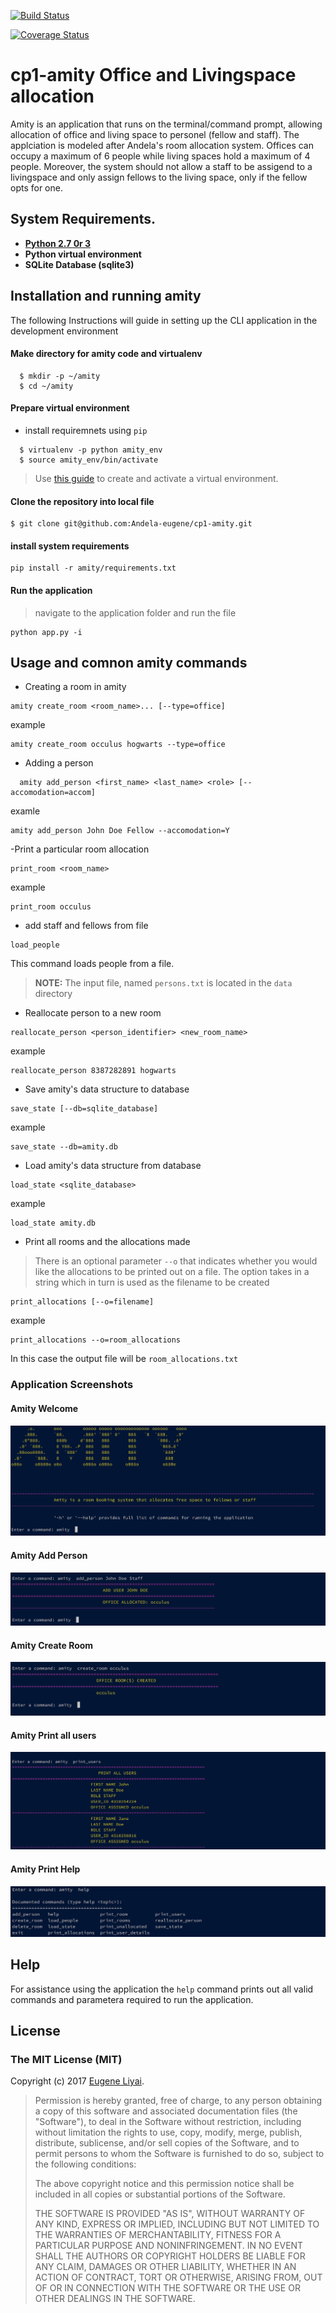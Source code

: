 [![Build Status](https://travis-ci.org/Andela-eugene/cp1-amity.svg?branch=master)](https://travis-ci.org/Andela-eugene/cp1-amity)

[![Coverage Status](https://coveralls.io/repos/github/Andela-eugene/cp1-amity/badge.svg?branch=master)](https://coveralls.io/github/Andela-eugene/cp1-amity?branch=master)
# cp1-amity Office and Livingspace allocation

Amity is an application that runs on the terminal/command prompt, allowing allocation of office and living space to personel (fellow and staff). The applciation is modeled after Andela's room allocation system. Offices can occupy a maximum of 6 people while living spaces hold a maximum of 4 people. Moreover, the system should not allow a staff to be assigend to a livingspace and only assign fellows to the living space, only if the fellow opts for one.

## System Requirements.
  - **[Python 2.7 0r 3](https://www.python.org/)**
  - **Python virtual environment**
  - **SQLite Database (sqlite3)**
  
## Installation and running amity

The following Instructions will guide in setting up the CLI application in the development environment

#### Make directory for amity code and virtualenv

```
  $ mkdir -p ~/amity
  $ cd ~/amity
```

#### Prepare virtual environment
  - install requiremnets using `pip`
```
  $ virtualenv -p python amity_env
  $ source amity_env/bin/activate
```

> Use [this guide](http://docs.python-guide.org/en/latest/dev/virtualenvs/) to create and activate a virtual environment.

#### Clone the repository into local file
```
$ git clone git@github.com:Andela-eugene/cp1-amity.git
```

#### install system requirements

```
pip install -r amity/requirements.txt
```

#### Run the application

> navigate to the application folder and run the file
```
python app.py -i
```
## Usage and comnon amity commands

  - Creating a room in amity
  ```
  amity create_room <room_name>... [--type=office]
  ```
 example
 
 ```
 amity create_room occulus hogwarts --type=office
 ```
     
  - Adding a person
  
  ```
    amity add_person <first_name> <last_name> <role> [--accomodation=accom]
  ```
  
  examle
  
  ```
  amity add_person John Doe Fellow --accomodation=Y
  ```
  
  -Print a particular room allocation
  
  ```
  print_room <room_name>
  ```
  example
  
  ```
  print_room occulus
  ```
    
  - add staff and fellows from file
  
  ```
  load_people
  ```
  This command loads people from a file.
  > **NOTE:** The input file, named `persons.txt` is located in the `data` directory
  
  - Reallocate person to a new room
  
  ```
  reallocate_person <person_identifier> <new_room_name>
  ```
  example
  
  ```
  reallocate_person 8387282891 hogwarts
  ```
  - Save amity's data structure to database
  
  ```
  save_state [--db=sqlite_database]
  ```
  example
  ```
  save_state --db=amity.db
  ```
  
  - Load amity's data structure from database
  ```
  load_state <sqlite_database>
  ```
  example
  ```
  load_state amity.db
  ```
  
  - Print all rooms and the allocations made
  > There is an optional parameter `--o` that indicates whether you would like the allocations to be printed out on a file. The option takes in a string which in turn is used as the filename to be created
  ```
  print_allocations [--o=filename]
  ```
  example
  ```
  print_allocations --o=room_allocations
  ```
  In this case the output file will be `room_allocations.txt`

### Application Screenshots

#### Amity Welcome
![Screenshot of Welcome](https://github.com/Andela-eugene/cp1-amity/blob/master/amity/designs/AmityWelcomeScreen.png "Welcome")

#### Amity Add Person
![Screenshot of Add Person](https://github.com/Andela-eugene/cp1-amity/blob/master/amity/designs/AddPerson.png "Add Person")

#### Amity Create Room
![Screenshot of Create Room](https://github.com/Andela-eugene/cp1-amity/blob/master/amity/designs/CreateRoom.png "Add Person")

#### Amity Print all users
![Screenshot of Print all users](https://github.com/Andela-eugene/cp1-amity/blob/master/amity/designs/PrintAllUsers.png "Add Person")

#### Amity Print Help
![Screenshot of Print all users](https://github.com/Andela-eugene/cp1-amity/blob/master/amity/designs/Help.png "Add Person")


## Help

For assistance using the application the `help` command prints out all valid commands and parametera required to run the application.


## License

### The MIT License (MIT)

Copyright (c) 2017 [Eugene Liyai](https://github.com/Andela-eugene).

> Permission is hereby granted, free of charge, to any person obtaining a copy
> of this software and associated documentation files (the "Software"), to deal
> in the Software without restriction, including without limitation the rights
> to use, copy, modify, merge, publish, distribute, sublicense, and/or sell
> copies of the Software, and to permit persons to whom the Software is
> furnished to do so, subject to the following conditions:
>
> The above copyright notice and this permission notice shall be included in
> all copies or substantial portions of the Software.
>
> THE SOFTWARE IS PROVIDED "AS IS", WITHOUT WARRANTY OF ANY KIND, EXPRESS OR
> IMPLIED, INCLUDING BUT NOT LIMITED TO THE WARRANTIES OF MERCHANTABILITY,
> FITNESS FOR A PARTICULAR PURPOSE AND NONINFRINGEMENT. IN NO EVENT SHALL THE
> AUTHORS OR COPYRIGHT HOLDERS BE LIABLE FOR ANY CLAIM, DAMAGES OR OTHER
> LIABILITY, WHETHER IN AN ACTION OF CONTRACT, TORT OR OTHERWISE, ARISING FROM,
> OUT OF OR IN CONNECTION WITH THE SOFTWARE OR THE USE OR OTHER DEALINGS IN
> THE SOFTWARE.
